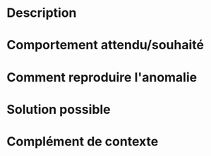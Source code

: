 <!-- Ne pas écrire entre les balises. -->
<!-- Avant de publier votre issue, merci de vérifier qu'elle n'a pas déjà été remontée. -->

# Description
<!--
Une description claire et concise du problème rencontré.
Ajoutez si possible des copies d'écran si cela peut aider à l'expliquer.
-->

# Comportement attendu/souhaité
<!-- 
Une description claire et concise du comportement que vous vous attendiez à rencontrer.
-->

# Comment reproduire l'anomalie
<!-- Si applicable (bug) :
Dans quelles conditions se produit le bug : sur un ordinateur de bureau ou sur mobile ? Avec quel système d'exploitation ? Quel navigateur et version ?
Étapes pour reproduire le comportement :

    1. Se rendre sur ...
    2. Cliquer sur ...
    3. Scroller jusqu'à ...
    4. Constater l'erreur ...

Ajoutez des copies d'écran si nécessaire.
-->

# Solution possible
<!-- Optionnel : Suggestions pour corriger cette anomalie. -->

# Complément de contexte
<!-- Optionnel : Ajoutez toute information qui vous semblerait utile pour nous aider à cerner le bug / comprendre l'intérêt de la fonctionnalité ou amélioration proposée. -->
